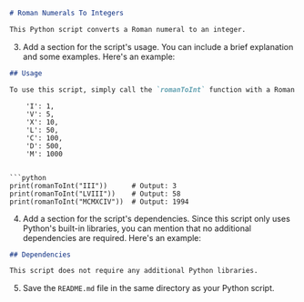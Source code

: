 ```markdown
# Roman Numerals To Integers

This Python script converts a Roman numeral to an integer.
```

3. Add a section for the script's usage. You can include a brief explanation and some examples. Here's an example:

```markdown
## Usage

To use this script, simply call the `romanToInt` function with a Roman numeral as an argument. The function will return the corresponding integer.
```

        'I': 1,
        'V': 5,
        'X': 10,
        'L': 50,
        'C': 100,
        'D': 500,
        'M': 1000

````

```python
print(romanToInt("III"))      # Output: 3
print(romanToInt("LVIII"))    # Output: 58
print(romanToInt("MCMXCIV"))  # Output: 1994
````

4. Add a section for the script's dependencies. Since this script only uses Python's built-in libraries, you can mention that no additional dependencies are required. Here's an example:

```markdown
## Dependencies

This script does not require any additional Python libraries.
```

5. Save the `README.md` file in the same directory as your Python script.

